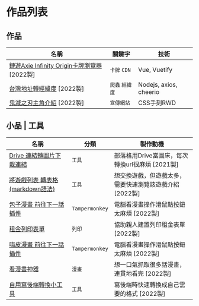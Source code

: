 # 作品列表

## 作品

| 名稱                                                             | 關鍵字   |技術   |
| -----------------------------------------------------------------| ------ | ------ |
| [鏈遊Axie Infinity Origin卡牌瀏覽器](https://dpes8693.github.io/card-template-generator/) [2022製]| `卡牌` `CDN` | Vue, Vuetify |
| [台灣地址轉經緯度](https://github.com/dpes8693/address-to-longitude-latitude) [2022製]| `爬蟲` `經緯度` | Nodejs, axios, cheerio|
| [鬼滅之刃主角介紹](https://dpes8693.github.io/peactice-RWD-kimetsu/) [2022製]| `宣傳網站` | CSS手刻RWD |

<!-- 大專題 -->

## 小品 | 工具

| 名稱                                                                  | 分類   |製作動機   |
| --------------------------------------------------------------------- | ------ |------ |
| [Drive 連結轉圖片下載連結](./driveUrl.md)              | `工具` | 部落格用Drive當圖床，每次轉換url很麻煩 [2021製]
| [將遊戲列表 轉表格(markdown語法)](./gameListTranslater.md) | `工具` | 想交換遊戲，但遊戲太多，需要快速瀏覽該遊戲介紹 [2022製]
| [包子漫畫 前往下一話 插件](https://home.gamer.com.tw/artwork.php?sn=5450569) | `Tampermonkey` | 電腦看漫畫操作滑鼠點按鈕太麻煩 [2022製]
| [租金列印表單](https://dpes8693.github.io/vuetify-rent/) | `列印` | 協助親人建置列印租金表單 [2022製]
| [嗨皮漫畫 前往下一話 插件](https://home.gamer.com.tw/artwork.php?sn=5476179) | `Tampermonkey` | 電腦看漫畫操作滑鼠點按鈕太麻煩 [2022製]
| [看漫畫神器](https://dpes8693.github.io/manga-tool/) | `漫畫` | 想一口氣抓取很多話漫畫，連貫地看完 [2022製]
| [自用寫後端轉換小工具](./backTool.md) | `工具` | 寫後端時快速轉換成自己需要的格式 [2022製]
<!-- ATM MAP -->

